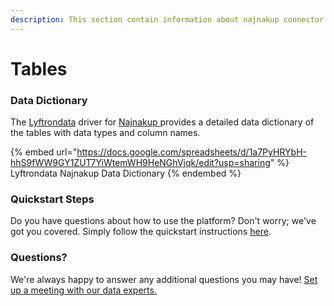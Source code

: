 ```yaml
---
description: This section contain information about najnakup connector tables information
---
```


# Tables

### Data Dictionary

The [Lyftrondata](https://www.lyftrondata.com/) driver for [Najnakup](https://www.lyftrondata.com/integration/najnakup/)[ ](https://www.lyftrondata.com/integration/najnakup/)provides a detailed data dictionary of the tables with data types and column names.

{% embed url="https://docs.google.com/spreadsheets/d/1a7PyHRYbH-hhS9fWW9GY1ZUT7YiWtemWH9HeNGhVjqk/edit?usp=sharing" %}
Lyftrondata Najnakup Data Dictionary
{% endembed %}

### Quickstart Steps

Do you have questions about how to use the platform? Don't worry; we've got you covered. Simply follow the quickstart instructions [here](../../../../quickstart-steps.md).

### Questions? <a href="#questions" id="questions"></a>

We're always happy to answer any additional questions you may have! [Set up a meeting with our data experts.](https://www.lyftrondata.com/book-a-meeting/)

